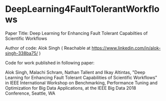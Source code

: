 # DeepLearning4FaultTolerantWorkflows

Paper Title: Deep Learning for Enhancing Fault Tolerant Capabilties of Scientific Workflows

Author of code: Alok Singh ( Reachable at https://www.linkedin.com/in/alok-singh-338ba75/ )

Code for work published in following paper:

Alok Singh, Malachi Schram, Nathan Tallent and Ilkay Altintas, "Deep Learning for Enhancing Fault Tolerant Capabilities of Scientific Workflows" in IEEE International Workshop on Benchmarking, Performance Tuning and Optimization for Big Data Applications, at the IEEE Big Data 2018 Conference, Seattle, WA
